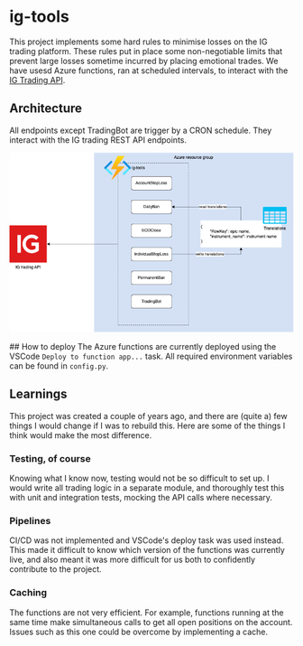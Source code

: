 # ig-tools
This project implements some hard rules to minimise losses on the IG trading platform.
These rules put in place some non-negotiable limits that prevent large losses sometime incurred by placing emotional trades.
We have usesd Azure functions, ran at scheduled intervals, to interact with the [IG Trading API](https://labs.ig.com/rest-trading-api-guide).

## Architecture
All endpoints except TradingBot are trigger by a CRON schedule. They interact with the IG trading REST API endpoints.

![./ig-tools.png](./ig-tools.png)


## How to deploy
The Azure functions are currently deployed using the VSCode `Deploy to function app...` task.
All required environment variables can be found in `config.py`.

## Learnings
This project was created a couple of years ago, and there are (quite a) few things I would change if I was to rebuild this. Here are some of the things I think would make the most difference.

### Testing, of course
Knowing what I know now, testing would not be so difficult to set up. I would write all trading logic in a separate module, and thoroughly test this with unit and integration tests, mocking the API calls where necessary.

### Pipelines
CI/CD was not implemented and VSCode's deploy task was used instead. This made it difficult to know which version of the functions was currently live, and also meant it was more difficult for us both to confidently contribute to the project.

### Caching
The functions are not very efficient. For example, functions running at the same time make simultaneous calls to get all open positions on the account. Issues such as this one could be overcome by implementing a cache.
